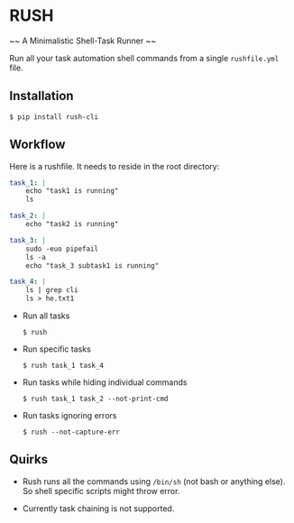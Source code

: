 # RUSH
~~ A Minimalistic Shell-Task Runner ~~

Run all your task automation shell commands from a single `rushfile.yml` file.

## Installation

```
$ pip install rush-cli
```

## Workflow

Here is a rushfile. It needs to reside in the root directory:

``` yml
task_1: |
    echo "task1 is running"
    ls

task_2: |
    echo "task2 is running"

task_3: |
    sudo -euo pipefail
    ls -a
    echo "task_3 subtask1 is running"

task_4: |
    ls | grep cli
    ls > he.txt1
```

* Run all tasks
    ```
    $ rush
    ```

* Run specific tasks
    ```
    $ rush task_1 task_4
    ```

* Run tasks while hiding individual commands
    ```
    $ rush task_1 task_2 --not-print-cmd
    ```

* Run tasks ignoring errors
    ```
    $ rush --not-capture-err
    ```

## Quirks

* Rush runs all the commands using `/bin/sh` (not bash or anything else). So shell specific scripts might throw error.

* Currently task chaining is not supported. 
